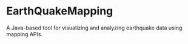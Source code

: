 # EarthQuakeMapping
A Java-based tool for visualizing and analyzing earthquake data using mapping APIs.
